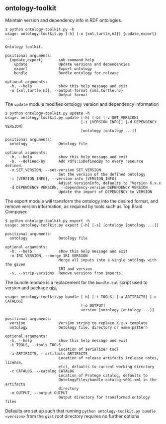 ## ontology-toolkit

Maintain version and dependency info in RDF ontologies.

```
$ python ontology-toolkit.py -h
usage: ontology-toolkit.py [-h] [-o {xml,turtle,n3}] {update,export} ...

Ontology toolkit.

positional arguments:
  {update,export}       sub-command help
    update              Update versions and dependencies
    export              Export ontology
    bundle              Bundle ontology for release

optional arguments:
  -h, --help            show this help message and exit
  -o {xml,turtle,n3}, --output-format {xml,turtle,n3}
                        Output format
```

The `update` module modifies ontology version and dependency information
```
$ python ontology-toolkit.py update -h
usage: ontology-toolkit.py update [-h] [-b] [-v SET_VERSION]
                                  [-i [VERSION_INFO]] [-d DEPENDENCY VERSION]
                                  [ontology [ontology ...]]

positional arguments:
  ontology              Ontology file

optional arguments:
  -h, --help            show this help message and exit
  -b, --defined-by      Add rdfs:isDefinedBy to every resource defined.
  -v SET_VERSION, --set-version SET_VERSION
                        Set the version of the defined ontology
  -i [VERSION_INFO], --version-info [VERSION_INFO]
                        Adjust versionInfo, defaults to "Version X.x.x
  -d DEPENDENCY VERSION, --dependency-version DEPENDENCY VERSION
                        Update the import of DEPENDENCY to VERSION
```

The export module will transform the ontology into the desired format, and remove version information, as required by tools such as Top Braid Composer.
```
$ python ontology-toolkit.py export -h
usage: ontology-toolkit.py export [-h] [-s] [ontology [ontology ...]]

positional arguments:
  ontology              Ontology file

optional arguments:
  -h, --help            show this help message and exit
  -m IRI VERSION, --merge IRI VERSION
                        Merge all inputs into a single ontology with the given
                        IRI and version
  -s, --strip-versions  Remove versions from imports.
```

The bundle module is a replacement for the `bundle.bat` script used to version and package [gist](https://github.com/semanticarts/gist)
```
usage: ontology-toolkit.py bundle [-h] [-t TOOLS] [-a ARTIFACTS] [-c CATALOG]
                                  [-o OUTPUT]
                                  version [ontology [ontology ...]]

positional arguments:
  version               Version string to replace X.x.x template
  ontology              Ontology file, directory or name pattern

optional arguments:
  -h, --help            show this help message and exit
  -t TOOLS, --tools TOOLS
                        Location of serializer tool
  -a ARTIFACTS, --artifacts ARTIFACTS
                        Location of release artifacts (release notes, license,
                        etc), defaults to current working directory
  -c CATALOG, --catalog CATALOG
                        Location of Protege catalog, defaults to
                        OntologyFiles/bundle-catalog-v001.xml in the artifacts
                        directory
  -o OUTPUT, --output OUTPUT
                        Output directory for transformed ontology files
```
Defaults are set up such that running `python ontology-toolkit.py bundle <version>` from the `gist` root directory requires no further options